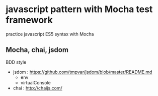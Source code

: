 # javascript pattern with Mocha test framework
practice javascript ES5 syntax with Mocha

## Mocha, chai, jsdom
BDD style
* jsdom : https://github.com/tmpvar/jsdom/blob/master/README.md
  - env
  - virtualConsole
* chai : http://chaijs.com/

 
